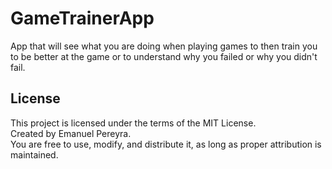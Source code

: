 # GameTrainerApp
App that will see what you are doing when playing games to then train you to be better at the game or to understand why you failed or why you didn't fail.

## License

This project is licensed under the terms of the MIT License.  
Created by Emanuel Pereyra.  
You are free to use, modify, and distribute it, as long as proper attribution is maintained.
